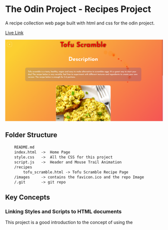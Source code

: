 # The Odin Project - Recipes Project

A recipe collection web page built with html and css for the odin project.

[Live Link](https://antonharbers.github.io/Recipes-App/)

![Image Of App](/images/repoImage.png)

## Folder Structure

```
    README.md
    index.html  ->  Home Page
    style.css   ->  All the CSS for this project
    script.js   ->  Header and Mouse Trail Animation
    /recipes
        tofu_scramble.html -> Tofu Scramble Recipe Page
    /images     -> contains the favicon.ico and the repo Image
    /.git       -> git repo
```

## Key Concepts

### Linking Styles and Scripts to HTML documents

This project is a good introduction to the concept of using the <script> and <link> tags:

![Link Example](/documentation/linkExample.png)

![Script Example](/documentation/scriptExample.png)

It is important to note that for some functionality the html needs to be loaded before the script. Therefor it is good practice to either append the script to the end of the html body (after the closing body tags) or to use the defer flag to let the script wait for the html to be loaded before running.

### Adding a custom font from google fonts

A fun sidequest was adding a custom font from google fonts. This method uses the html <link> tag in order to import the font from google fonts directly. This font can then be set in the css:

HTML:

```
    <!-- This goes into the HEAD of your HTML document -->
    <link rel="preconnect" href="https://fonts.googleapis.com" />
    <link rel="preconnect" href="https://fonts.gstatic.com" crossorigin />
    <link
      href="https://fonts.googleapis.com/css2?family=Josefin+Sans:ital,wght@0,100;0,200;0,300;0,400;0,500;0,600;0,700;1,100;1,200;1,300;1,400;1,500;1,600;1,700&family=Merriweather+Sans:ital,wght@0,300;0,400;0,500;0,600;0,700;0,800;1,300;1,400;1,500;1,600;1,700;1,800&family=Raleway+Dots&display=swap"
      rel="stylesheet"
    />
```

CSS:

```
    * {
        font-family: 'Josefin Sans', sans-serif;
    }

```

### Adding a custom favicon

Another simple thing to add some detail to a webpage is the favicon. Just import or create your own favicon.ico and place it somewhere in your folder structure. It can then be importet as follows:

HTML:

```
    <link rel="icon" type="image/x-icon" href="./images/favicon.ico" />
```

The "rel" parameter for favicons is "icon"
The "type" parameter for favicons is "image/x-icon"
the "href" parameter for favicons will be the path to where the .ico file is stored in your folder structure.

### <a> Tags to link to other html documents

A key part of this project was linking to certain recipes from a home directory. This is achieved using the <a> tag with the correct path being given as a parameter to the href attribute:

HTML:

```
      <a class="linkBtn" href="recipes\tofu_scramble.html">Tofu Scramble</a>

```

### Combining selectors to apply styles

A simple concept that can make css more readable and also improve its performance is to group certain styles to multiple selectors at once if these share attributes as i did for my body tags and ".container" class below.

CSS:

```
    body,
    .container {
    display: flex;
    flex-direction: column;
    justify-content: start;
    align-items: center;
    height: 100dvh;
    width: 100dvw;
    gap: 2rem;
    overflow-x: hidden;
    overflow-y: scroll;
    }

    body {
    background: linear-gradient(135deg, #fccf31 10%, #f55555 100%);
    overflow-y: hidden;
    }

```

Here most of the styles are applied to both selectors, however the body had a different background and overflow-y parameter. Important to note that the style furthest down the document will be applied. So here the overflow-y of body will overwrite the overflow-y property of the combined selector.

This saves us having to basically have double the CSS code.

### Basic CSS Animations trigerred in Javascript

As a challange I tried to implemt some basic CSS animations using Javascript so that they can appear random and have dynamic effects based on user input.

First I create an array of colors with a counter (this will be used to cycle through the array) and create variables for the h1 and the body html elements in the document.

JS:

```
    // Variable declaration
    let h1 = document.querySelector('h1');
    let body = document.querySelector('body');

    let colors = ['red', 'orange', 'yellow', 'green', 'violet']; // can be extended to include more colors
    let counter = 0;
```

In order for the H1 Element to cycle through the colors array I added the following Interval that just cycles through them and increases the counter (or sets it back to 0) after each Interval function call.

JS:

```
    setInterval(function () {
    h1.style.color = colors[counter];
    counter >= colors.length ? (counter = 0) : counter++;
    }, Math.random() * 2000 + 2000);
```

For the trailing mouse effect I create a div whenever the user moves the mouse. I apply some initial styles to it using the initStyles() function and then make some changes to the styles after some random time and then make sure to remove the divs from the dom after some more time has passed.

JS:

```
    document.addEventListener('mousemove', function (e) {
    let div = document.createElement('div');
    initStyles(div, e);
    body.appendChild(div);

    // update the styles and then destroy the div
    setTimeout(function () {
        updateSyles(div);
    }, Math.random() * 400 + 100);

    setTimeout(function () {
        div.remove();
    }, Math.random() * 2000 + 500);
    });
```

## Final Notes

This project serves as a good introduction to some important fundamentals. A basic look at how the different files and languages "speak" to each other to acheive a reactive and smooth user experience in the browser. Even with such a simple task, some more complex lessons were tackled and learned.
